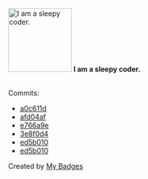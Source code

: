 <img src="https://my-badges.github.io/my-badges/sleepy-coder.png" alt="I am a sleepy coder." title="I am a sleepy coder." width="128">
<strong>I am a sleepy coder.</strong>
<br><br>

Commits:

- <a href="https://github.com/kingstar0118/AIVideoSearch/commit/a0c611d008d1367fc12252fab3fa6b4c3d282777">a0c611d</a>
- <a href="https://github.com/kingstar0118/AITextToVideo/commit/afd04af269a5cf6353fda4474c9edd7179c9d7eb">afd04af</a>
- <a href="https://github.com/kingstar0118/AITextToVideo/commit/e766a9e1272958b6df2907fe0277be05420d078e">e766a9e</a>
- <a href="https://github.com/kingstar0118/AITextToVideo/commit/3e8f0d4808980691a9e86a54963772865ea578c2">3e8f0d4</a>
- <a href="https://github.com/kingstar0118/MERNRoadMap/commit/ed5b0105e4d6c2e05877434437a59fe9c60fc9bc">ed5b010</a>
- <a href="https://github.com/kingstar0118/MERNELearning/commit/ed5b0105e4d6c2e05877434437a59fe9c60fc9bc">ed5b010</a>


Created by <a href="https://github.com/my-badges/my-badges">My Badges</a>